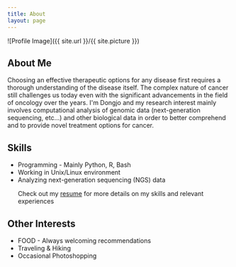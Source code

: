 ```yaml
---
title: About
layout: page
---
```

![Profile Image]({{ site.url }}/{{ site.picture }})

<h2>About Me</h2>

<p>Choosing an effective therapeutic options for any disease first requires a thorough understanding of the disease itself. The complex nature of cancer still challenges us today even with the significant advancements in the field of oncology over the years. I'm Dongjo and my research interest mainly involves computational analysis of genomic data (next-generation sequencing, etc...) and other biological data in order to better comprehend and to provide novel treatment options for cancer.</p>

<h2>Skills</h2>

<ul class="skill-list">
	<li>Programming - Mainly Python, R, Bash</li>
	<li>Working in Unix/Linux environment</li>
	<li>Analyzing next-generation sequencing (NGS) data</li>
	<p>Check out my <a href="/assets/resume/resume.pdf">resume</a> for more details on my skills and relevant experiences</p>
</ul>

<h2>Other Interests</h2>

<ul class="skill-list">
	<li>FOOD - Always welcoming recommendations</li>
	<li>Traveling & Hiking</li>
	<li>Occasional Photoshopping</li>
<ul class="skill-list">